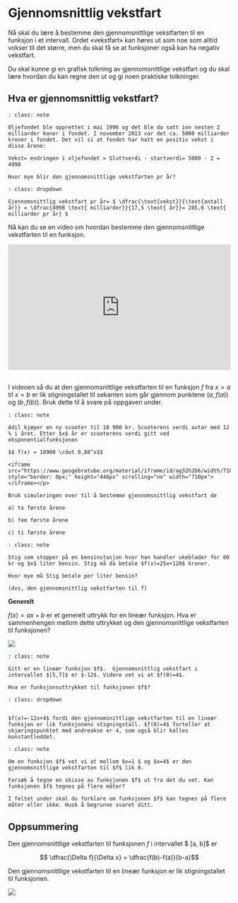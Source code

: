 # Gjennomsnittlig vekstfart

Nå skal du lære å bestemme den gjennomsnittlige vekstfarten til en funksjon i et intervall. Ordet «vekstfart» kan høres ut som noe som alltid vokser til det større, men du skal få se at funksjoner også kan ha negativ vekstfart.

Du skal kunne gi en grafisk tolkning av gjennomsnittlige vekstfart og du skal lære hvordan du kan regne den ut og gi noen praktiske tolkninger.

## Hva er gjennomsnittlig vekstfart?

```{admonition} Oppgave 1
: class: note

Oljefondet ble opprettet i mai 1996 og det ble da satt inn nesten 2 milliarder koner i fondet. I november 2013 var det ca. 5000 milliarder kroner i fondet. Det vil si at fondet har hatt en positiv vekst i disse årene:

Vekst= endringen i oljefondet = Sluttverdi - startverdi= 5000 - 2 = 4998

Hvor mye blir den gjennomsnittlige vekstfarten pr år?

```

```{admonition} Løsning
: class: dropdown

Gjennomsnittlig vekstfart pr år= $ \dfrac{\text{vekst}}{\text{antall år}} = \dfrac{4998 \text{ milliarder}}{17,5 \text{ år}}= 285,6 \text{ milliarder pr år} $

```

Nå kan du se en video om hvordan bestemme den gjennomsnittlige vekstfarten til en funksjon.

<div style="padding:56.25% 0 0 0;position:relative;"><iframe src="https://player.vimeo.com/video/299173905?h=5e77bf3a59&title=0&byline=0&portrait=0" style="position:absolute;top:0;left:0;width:100%;height:100%;" frameborder="0" allow="autoplay; fullscreen; picture-in-picture" allowfullscreen></iframe></div><script src="https://player.vimeo.com/api/player.js"></script>

<br>

I videoen så du at den gjennomsnittlige vekstfarten til en funksjon $f$ fra $x=a$ til $x=b$ er lik stigningstallet til sekanten som går gjennom punktene $(a, f(a))$ og $(b, f(b))$. Bruk dette til å svare på oppgaven under.

```{admonition} Oppgave 2
: class: note

Adil kjøper en ny scooter til 18 900 kr. Scooterens verdi avtar med 12 % i året. Etter $x$ år er scooterens verdi gitt ved eksponentialfunksjonen

$$ f(x) = 18900 \cdot 0,88^x$$

<iframe src="https://www.geogebratube.org/material/iframe/id/ag32h2b6/width/710/height/446/border/888888/rc/false/ai/false/sdz/true/smb/false/stb/false/stbh/true/ld/false/sri/true/at/preferhtml5" style="border: 0px;" height="446px" scrolling="no" width="710px"> </iframe></p>

Bruk simuleringen over til å bestemme gjennomsnittlig vekstfart de

a) to første årene

b) fem første årene

c) ti første årene

```

```{admonition} Oppgave 3
: class: note

Stig som stopper på en bensinstasjon hvor han handler ukeblader for 80 kr og $x$ liter bensin. Stig må da betale $f(x)=25x+120$ kroner.

Hvor mye må Stig betale per liter bensin?

(dvs, den gjennomsnittlig vekstfarten til f)

```

**Generelt**

$f(x)=ax+b$ er et generelt uttrykk for en lineær funksjon. Hva er sammenhengen mellom dette uttrykket og den gjennomsnittlige vekstfarten til funksjonen? 

![](/bilder/lin1.png)

```{admonition} Oppgave 4
: class: note

Gitt er en lineær funksjon $f$.  Gjennomsnittlig vekstfart i intervallet $[5,7]$ er $-12$. Videre vet vi at $f(0)=4$. 

Hva er funksjonsuttrykket til funksjonen $f$?
```

```{admonition} Løsning
: class: dropdown


$f(x)=-12x+4$ fordi den gjennomsnittlige vekstfarten til en lineær funksjon er lik funksjonens stigningstall. $f(0)=4$ forteller at skjæringspunktet med andreakse er 4, som også blir kalles konstantleddet.
```

```{admonition} Oppgave 5
: class: note

Om en funksjon $f$ vet vi at mellom $x=1 $ og $x=4$ er den gjennomsnittlige vekstfarten til $f$ lik 0.

Forsøk å tegne en skisse av funksjonen $f$ ut fra det du vet. Kan funksjonen $f$ tegnes på flere måter?

I feltet under skal du forklare om funksjonen $f$ kan tegnes på flere måter eller ikke. Husk å begrunne svaret ditt.

```

## Oppsummering

Den gjennomsnittlige vekstfarten til funksjonen $f$ i intervallet $ [a, b]$ er

$$ \dfrac{\Delta f}{\Delta x} = \dfrac{f(b)-f(a)}{b-a}$$

Den gjennomsnittlige vekstfarten til en lineær funksjon er lik stigningstallet til funksjonen.

![](/bilder/oppsummering-gsnitt.png)